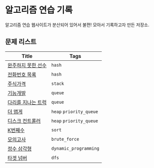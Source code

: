 # 알고리즘 연습 기록

알고리즘 연습 웹사이트가 분산되어 있어서 불편! 모아서 기록하고자 만든 저장소.

## 문제 리스트

| Title                                                         | Tags                    |
| ------------------------------------------------------------- | ----------------------- |
| [완주하지 못한 선수](programmers.co.kr/완주하지-못한-선수.md) | `hash`                  |
| [전화번호 목록](programmers.co.kr/전화번호-목록.md)           | `hash`                  |
| [주식가격](programmers.co.kr/주식가격.md)                     | `stack`                 |
| [기능개발](programmers.co.kr/기능개발.md)                     | `queue`                 |
| [다리를 지나는 트럭](programmers.co.kr/다리를-지나는-트럭.md) | `queue`                 |
| [더 맵게](programmers.co.kr/더-맵게.md)                       | `heap` `priority_queue` |
| [디스크 컨트롤러](programmers.co.kr/디스크-컨트롤러.md)       | `heap` `priority_queue` |
| [K번째수](programmers.co.kr/K번째수.md)                       | `sort`                  |
| [모의고사](programmers.co.kr/모의고사.md)                     | `brute_force`           |
| [정수 삼각형](programmers.co.kr/정수-삼각형.md)               | `dynamic_programming`   |
| [타겟 넘버](programmers.co.kr/타겟-넘버.md)                   | `dfs`                   |
